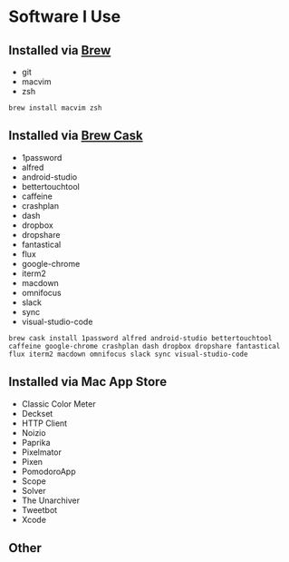 # Software I Use

## Installed via [Brew](http://brew.sh)

* git
* macvim
* zsh

`brew install macvim zsh`


## Installed via [Brew Cask](https://caskroom.github.io)

* 1password
* alfred
* android-studio
* bettertouchtool
* caffeine
* crashplan
* dash
* dropbox
* dropshare
* fantastical
* flux
* google-chrome
* iterm2
* macdown
* omnifocus
* slack
* sync
* visual-studio-code

`brew cask install 1password alfred android-studio bettertouchtool caffeine google-chrome crashplan dash dropbox dropshare fantastical flux iterm2 macdown omnifocus slack sync visual-studio-code`


## Installed via Mac App Store

* Classic Color Meter
* Deckset
* HTTP Client
* Noizio
* Paprika
* Pixelmator
* Pixen
* PomodoroApp
* Scope
* Solver
* The Unarchiver
* Tweetbot
* Xcode


## Other
